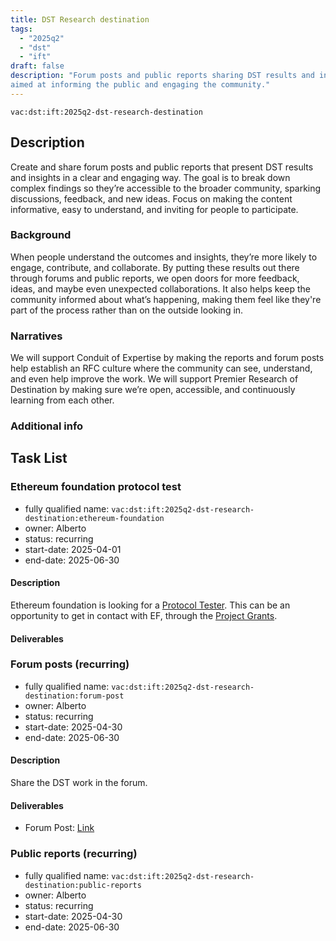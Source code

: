 ```yaml
---
title: DST Research destination
tags:
  - "2025q2"
  - "dst"
  - "ift"
draft: false
description: "Forum posts and public reports sharing DST results and insights,
aimed at informing the public and engaging the community."
---
```


`vac:dst:ift:2025q2-dst-research-destination`


## Description
Create and share forum posts and public reports 
that present DST results and insights in a clear and engaging way. 
The goal is to break down complex findings 
so they’re accessible to the broader community, 
sparking discussions, feedback, and new ideas. 
Focus on making the content informative, 
easy to understand, and inviting for people to participate.

### Background
When people understand the outcomes and insights,
they’re more likely to engage, contribute, and collaborate.
By putting these results out there through forums and public reports,
we open doors for more feedback, ideas, and maybe even unexpected collaborations.
It also helps keep the community informed about what’s happening,
making them feel like they're part of the process 
rather than on the outside looking in.

### Narratives
We will support Conduit of Expertise by making the reports
and forum posts help establish an RFC culture
where the community can see, understand, and even help improve the work.
We will support Premier Research of Destination 
by making sure we’re open, accessible, and continuously learning from each other.

### Additional info

## Task List

### Ethereum foundation protocol test

* fully qualified name: `vac:dst:ift:2025q2-dst-research-destination:ethereum-foundation`
* owner: Alberto
* status: recurring
* start-date: 2025-04-01
* end-date: 2025-06-30

#### Description

Ethereum foundation is looking for a [Protocol Tester](https://jobs.lever.co/ethereumfoundation/c9ef74e7-1fb7-4a8e-88cc-11aa178d49e2).
This can be an opportunity to get in contact with EF,
through the [Project Grants](https://esp.ethereum.foundation/applicants/project-grants).

#### Deliverables


### Forum posts (recurring)

* fully qualified name: `vac:dst:ift:2025q2-dst-research-destination:forum-post`
* owner: Alberto
* status: recurring
* start-date: 2025-04-30
* end-date: 2025-06-30

#### Description
Share the DST work in the forum.

#### Deliverables
- Forum Post: [Link](https://forum.vac.dev/t/dst-reports-q2/528)

### Public reports (recurring)

* fully qualified name: `vac:dst:ift:2025q2-dst-research-destination:public-reports`
* owner: Alberto
* status: recurring
* start-date: 2025-04-30
* end-date: 2025-06-30
